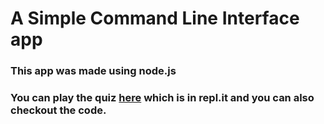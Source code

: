 # A Simple Command Line Interface app

 ### This app was made using node.js 

 ### You can play the quiz [here](https://repl.it/@KumaraswamyA/assignment-1#index.js) which is  in repl.it and you can also checkout the code.
